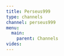 ```yaml
---
title: Perseus999
type: channels
channel: perseus999
menu:
  main:
    parent: Channels
vides:
---
```

